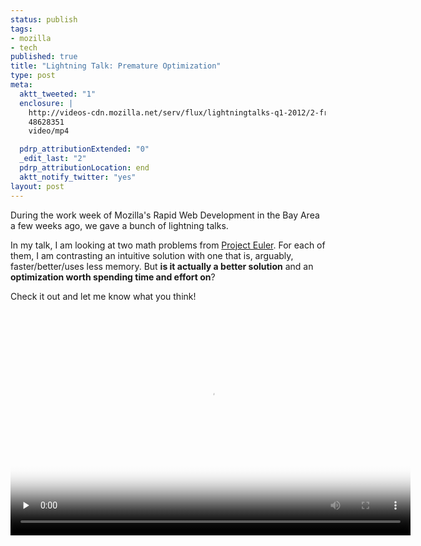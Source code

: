 ```yaml
--- 
status: publish
tags: 
- mozilla
- tech
published: true
title: "Lightning Talk: Premature Optimization"
type: post
meta: 
  aktt_tweeted: "1"
  enclosure: |
    http://videos-cdn.mozilla.net/serv/flux/lightningtalks-q1-2012/2-fred-premature-optimization.mp4
    48628351
    video/mp4

  pdrp_attributionExtended: "0"
  _edit_last: "2"
  pdrp_attributionLocation: end
  aktt_notify_twitter: "yes"
layout: post
---
```

During the work week of Mozilla's Rapid Web Development in the Bay Area a few weeks ago, we gave a bunch of lightning talks.

In my talk, I am looking at two math problems from <a href="http://projecteuler.net/">Project Euler</a>. For each of them, I am contrasting an intuitive solution with one that is, arguably, faster/better/uses less memory. But <strong>is it actually a better solution</strong> and an <strong>optimization worth spending time and effort on</strong>?

Check it out and let me know what you think!

<video id="movie" width="640" height="360" preload="none" controls poster="/media/wp/2012/03/mozilla_wht.png">
  <source src="http://videos-cdn.mozilla.net/serv/flux/lightningtalks-q1-2012/2-fred-premature-optimization.webm" type='video/webm; codecs="vp8, vorbis"' />
  <source src="http://videos-cdn.mozilla.net/serv/flux/lightningtalks-q1-2012/2-fred-premature-optimization.ogv" type='video/ogg; codecs="theora, vorbis"' />
  <source src="http://videos-cdn.mozilla.net/serv/flux/lightningtalks-q1-2012/2-fred-premature-optimization.mp4" />
  <p>Download video as <a href="http://videos-cdn.mozilla.net/serv/flux/lightningtalks-q1-2012/2-fred-premature-optimization.mp4">MP4</a>, <a href="http://videos-cdn.mozilla.net/serv/flux/lightningtalks-q1-2012/2-fred-premature-optimization.webm">WebM</a>, or <a href="http://videos-cdn.mozilla.net/serv/flux/lightningtalks-q1-2012/2-fred-premature-optimization.ogv">Ogg</a>.</p>
</video>
